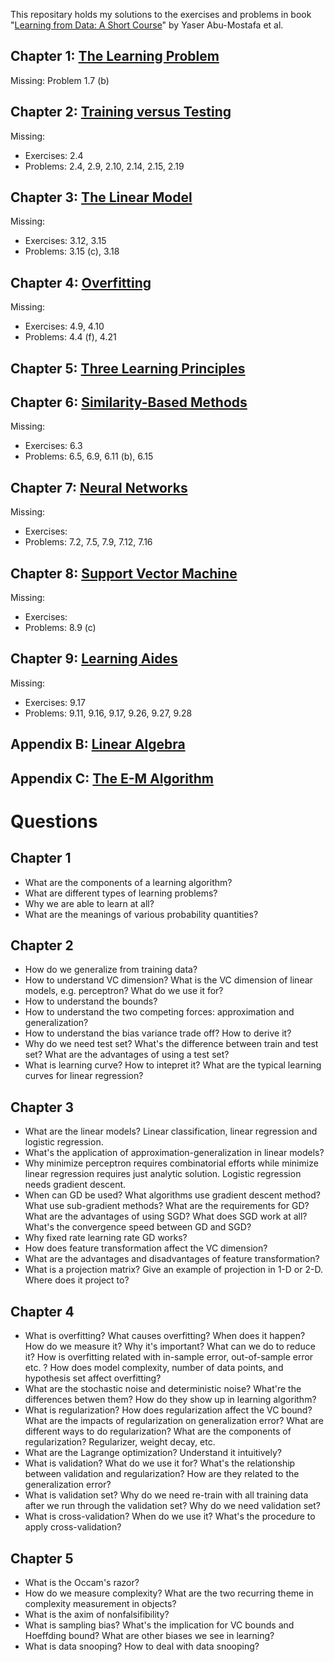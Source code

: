 
This repositary holds my solutions to the exercises and problems in book "[Learning from Data: A Short Course](http://work.caltech.edu/telecourse.html)" by Yaser Abu-Mostafa et al.

## Chapter 1: [The Learning Problem](Solutions%20to%20Chapter%201%20The%20Learning%20Problem.ipynb)

Missing: Problem 1.7 (b) 

## Chapter 2: [Training versus Testing](Solutions%20to%20Chapter%202%20Training%20versus%20Testing.ipynb)

Missing: 
* Exercises: 2.4
* Problems: 2.4, 2.9, 2.10, 2.14, 2.15, 2.19

## Chapter 3: [The Linear Model](Solutions%20to%20Chapter%203%20The%20Linear%20Model.ipynb)

Missing:
* Exercises: 3.12, 3.15
* Problems: 3.15 (c), 3.18

## Chapter 4: [Overfitting](Solutions%20to%20Chapter%204%20Overfitting.ipynb)

Missing:
* Exercises: 4.9, 4.10
* Problems: 4.4 (f), 4.21

## Chapter 5: [Three Learning Principles](Solutions%20to%20Chapter%205%20Three%20Learning%20Principles.ipynb)


## Chapter 6: [Similarity-Based Methods](Solutions%20to%20Chapter%206%20Similarity-Based%20Methods.ipynb)

Missing:
* Exercises: 6.3
* Problems: 6.5, 6.9, 6.11 (b), 6.15

## Chapter 7: [Neural Networks](Solutions%20to%20Chapter%207%20Neural%20Networks.ipynb)

Missing:
* Exercises: 
* Problems: 7.2, 7.5, 7.9, 7.12, 7.16

## Chapter 8:  [Support Vector Machine](Solutions%20to%20Chapter%208%20Support%20Vector%20Machine.ipynb)

Missing:
* Exercises: 
* Problems: 8.9 (c) 

## Chapter 9: [Learning Aides](Solutions%20to%20Chapter%209%20Learning%20Aides.ipynb)
Missing:
* Exercises: 9.17
* Problems: 9.11, 9.16, 9.17, 9.26, 9.27, 9.28

## Appendix B: [Linear Algebra](Appendix%20B%20Linear%20Algebra.ipynb)

## Appendix C: [The E-M Algorithm](Appendix%20C%20The%20E-M%20Algorithm.ipynb)

# Questions
## Chapter 1
* What are the components of a learning algorithm? 
* What are different types of learning problems? 
* Why we are able to learn at all? 
* What are the meanings of various probability quantities? 

## Chapter 2
* How do we generalize from training data? 
* How to understand VC dimension? What is the VC dimension of linear models, e.g. perceptron? What do we use it for?
* How to understand the bounds? 
* How to understand the two competing forces: approximation and generalization?
* How to understand the bias variance trade off? How to derive it? 
* Why do we need test set? What's the difference between train and test set? What are the advantages of using a test set?
* What is learning curve? How to intepret it? What are the typical learning curves for linear regression? 

## Chapter 3
* What are the linear models? Linear classification, linear regression and logistic regression.
* What's the application of approximation-generalization in linear models? 
* Why minimize perceptron requires combinatorial efforts while minimize linear regression requires just analytic solution. Logistic regression needs gradient descent.
* When can GD be used? What algorithms use gradient descent method? What use sub-gradient methods? What are the requirements for GD? 
What are the advantages of using SGD? What does SGD work at all? What's the convergence speed between GD and SGD? 
* Why fixed rate learning rate GD works? 
* How does feature transformation affect the VC dimension? 
* What are the advantages and disadvantages of feature transformation? 
* What is a projection matrix? Give an example of projection in 1-D or 2-D. Where does it project to?


## Chapter 4
* What is overfitting? What causes overfitting? When does it happen? How do we measure it? Why it's important? What can we do to reduce it? How is overfitting related with in-sample error, out-of-sample error etc. ? How does model complexity, number of data points, and hypothesis set affect overfitting? 
* What are the stochastic noise and deterministic noise? What're the differences betwen them? How do they show up in learning algorithm? 
* What is regularization?  How does regularization affect the VC bound? What are the impacts of regularization on generalization error? What are different ways to do regularization? What are the components of regularization? Regularizer, weight decay, etc. 
* What are the Lagrange optimization? Understand it intuitively?
* What is validation? What do we use it for? What's the relationship between validation and regularization? How are they related to the generalization error?
* What is validation set? Why do we need re-train with all training data after we run through the validation set? Why do we need validation set? 
* What is cross-validation? When do we use it? What's the procedure to apply cross-validation?

## Chapter 5
* What is the Occam's razor? 
* How do we measure complexity? What are the two recurring theme in complexity measurement in objects? 
* What is the axim of nonfalsifibility? 
* What is sampling bias? What's the implication for VC bounds and Hoeffding bound? What are other biases we see in learning? 
* What is data snooping? How to deal with data snooping? 




  
